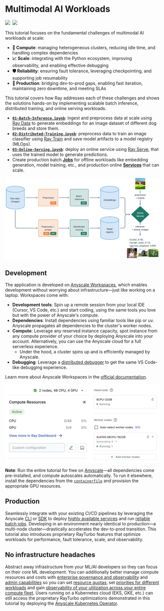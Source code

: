 # Multimodal AI Workloads

<div align="left">
<a target="_blank" href="https://console.anyscale.com/"><img src="https://img.shields.io/badge/🚀 Run_on-Anyscale-9hf"></a>&nbsp;
<a href="https://github.com/ray-project/ray/tree/master/doc/source/ray-overview/examples/e2e-multimodal-ai-workloads" role="button"><img src="https://img.shields.io/static/v1?label=&amp;message=View%20On%20GitHub&amp;color=586069&amp;logo=github&amp;labelColor=2f363d"></a>&nbsp;
</div>

This tutorial focuses on the fundamental challenges of multimodal AI workloads at scale:

- **🔋 Compute**: managing heterogeneous clusters, reducing idle time, and handling complex dependencies
- **📈 Scale**: integrating with the Python ecosystem, improving observability, and enabling effective debugging
- **🛡️ Reliability**: ensuring fault tolerance, leveraging checkpointing, and supporting job resumability
- **🚀 Production**: bridging dev-to-prod gaps, enabling fast iteration, maintaining zero downtime, and meeting SLAs

This tutorial covers how Ray addresses each of these challenges and shows the solutions hands-on by implementing scalable batch inference, distributed training, and online serving workloads.

- [**`01-Batch-Inference.ipynb`**](https://github.com/ray-project/ray/blob/master/doc/source/ray-overview/examples/e2e-multimodal-ai-workloads/notebooks/01-Batch-Inference.ipynb): ingest and preprocess data at scale using [Ray Data](https://docs.ray.io/en/latest/data/data.html) to generate embeddings for an image dataset of different dog breeds and store them.
- [**`02-Distributed-Training.ipynb`**](https://github.com/ray-project/ray/blob/master/doc/source/ray-overview/examples/e2e-multimodal-ai-workloads/notebooks/02-Distributed-Training.ipynb): preprocess data to train an image classifier using [Ray Train](https://docs.ray.io/en/latest/train/train.html) and save model artifacts to a model registry (MLOps).
- [**`03-Online-Serving.ipynb`**](https://github.com/ray-project/ray/blob/master/doc/source/ray-overview/examples/e2e-multimodal-ai-workloads/notebooks/03-Online-Serving.ipynb): deploy an online service using [Ray Serve](https://docs.ray.io/en/latest/serve/index.html), that uses the trained model to generate predictions.
- Create production batch [**Jobs**](https://docs.anyscale.com/platform/jobs/) for offline workloads like embedding generation, model training, etc., and production online [**Services**](https://docs.anyscale.com/platform/services/) that can scale.

<img src="https://raw.githubusercontent.com/ray-project/ray/refs/heads/master/doc/source/ray-overview/examples/e2e-multimodal-ai-workloads/images/overview.png" width=1000>

## Development

The application is developed on [Anyscale Workspaces](https://docs.anyscale.com/platform/workspaces/), which enables development without worrying about infrastructure—just like working on a laptop. Workspaces come with:
- **Development tools**: Spin up a remote session from your local IDE (Cursor, VS Code, etc.) and start coding, using the same tools you love but with the power of Anyscale's compute.
- **Dependencies**: Install dependencies using familiar tools like pip or uv. Anyscale propagates all dependencies to the cluster's worker nodes.
- **Compute**: Leverage any reserved instance capacity, spot instance from any compute provider of your choice by deploying Anyscale into your account. Alternatively, you can use the Anyscale cloud for a full serverless experience.
  - Under the hood, a cluster spins up and is efficiently managed by Anyscale.
- **Debugging**: Leverage a [distributed debugger](https://docs.anyscale.com/platform/workspaces/workspaces-debugging/#distributed-debugger) to get the same VS Code-like debugging experience.

Learn more about Anyscale Workspaces in the [official documentation](https://docs.anyscale.com/platform/workspaces/).

<div align="center">
  <img src="https://raw.githubusercontent.com/ray-project/ray/refs/heads/master/doc/source/ray-overview/examples/e2e-multimodal-ai-workloads/images/compute.png" width=600>
</div>

**Note**: Run the entire tutorial for free on [Anyscale](https://console.anyscale.com/)—all dependencies come pre-installed, and compute autoscales automatically. To run it elsewhere, install the dependencies from the [`containerfile`](https://github.com/ray-project/ray/blob/master/doc/source/ray-overview/examples/e2e-multimodal-ai-workloads/containerfile) and provision the appropriate GPU resources.

## Production
Seamlessly integrate with your existing CI/CD pipelines by leveraging the Anyscale [CLI](https://docs.anyscale.com/reference/quickstart-cli) or [SDK](https://docs.anyscale.com/reference/quickstart-sdk) to deploy [highly available services](https://docs.anyscale.com/platform/services) and run [reliable batch jobs](https://docs.anyscale.com/platform/jobs). Developing in an environment nearly identical to production—a multi-node cluster—drastically accelerates the dev-to-prod transition. This tutorial also introduces proprietary RayTurbo features that optimize workloads for performance, fault tolerance, scale, and observability.

## No infrastructure headaches
Abstract away infrastructure from your ML/AI developers so they can focus on their core ML development. You can additionally better manage compute resources and costs with [enterprise governance and observability](https://www.anyscale.com/blog/enterprise-governance-observability) and [admin capabilities](https://docs.anyscale.com/administration/overview) so you can set [resource quotas](https://docs.anyscale.com/reference/resource-quotas/), set [priorities for different workloads](https://docs.anyscale.com/administration/cloud-deployment/global-resource-scheduler) and gain [observability of your utilization across your entire compute fleet](https://docs.anyscale.com/administration/resource-management/telescope-dashboard).
Users running on a Kubernetes cloud (EKS, GKE, etc.) can still access the proprietary RayTurbo optimizations demonstrated in this tutorial by deploying the [Anyscale Kubernetes Operator](https://docs.anyscale.com/administration/cloud-deployment/kubernetes/).